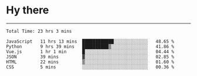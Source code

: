 # Hy there

---
<!--START_SECTION:waka-->

```text
Total Time: 23 hrs 3 mins

JavaScript   11 hrs 13 mins  ████████████░░░░░░░░░░░░░   48.65 %
Python       9 hrs 39 mins   ██████████▒░░░░░░░░░░░░░░   41.86 %
Vue.js       1 hr 1 min      █░░░░░░░░░░░░░░░░░░░░░░░░   04.44 %
JSON         39 mins         ▓░░░░░░░░░░░░░░░░░░░░░░░░   02.85 %
HTML         22 mins         ▒░░░░░░░░░░░░░░░░░░░░░░░░   01.60 %
CSS          5 mins          ░░░░░░░░░░░░░░░░░░░░░░░░░   00.36 %
```

<!--END_SECTION:waka-->

